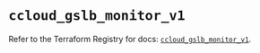 # `ccloud_gslb_monitor_v1`

Refer to the Terraform Registry for docs: [`ccloud_gslb_monitor_v1`](https://registry.terraform.io/providers/sap-cloud-infrastructure/sci/2.2.1/docs/resources/ccloud_gslb_monitor_v1).
